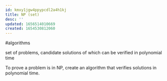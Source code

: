 ```yaml
---
id: kmxy1jgw4ppypcdl2a4h1kj
title: NP (set)
desc: ''
updated: 1656514010669
created: 1654530812060
---
```

#algorithms 

set of problems, candidate solutions of which can be verified in polynomial time

To prove a problem is in NP, create an algorithm that verifies solutions in polynomial time. 
